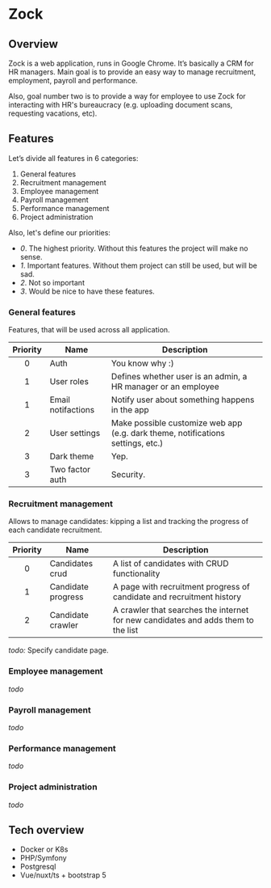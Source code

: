 # Zock

## Overview

Zock is a web application, runs in Google Chrome. It’s basically a CRM for HR managers. 
Main goal is to provide an easy way to manage recruitment, employment, payroll and performance.

Also, goal number two is to provide a way for employee to use Zock for interacting with 
HR's bureaucracy (e.g. uploading document scans, requesting vacations, etc).

## Features

Let’s divide all features in 6 categories:
1. General features
1. Recruitment management
1. Employee management
1. Payroll management
1. Performance management
1. Project administration

Also, let's define our priorities:
- _0_. The highest priority. Without this features the project will make no sense.
- _1_. Important features. Without them project can still be used, but will be sad.
- _2_. Not so important
- _3_. Would be nice to have these features.

### General features

Features, that will be used across all application.

| Priority | Name | Description            |
| :------: | ---- | ---------------------- |
|     0    | Auth | You know why :) |
|     1    | User roles | Defines whether user is an admin, a HR manager or an employee |
|     1    | Email notifactions | Notify user about something happens in the app |
|     2    | User settings | Make possible customize web app (e.g. dark theme, notifications settings, etc.) |
|     3    | Dark theme | Yep. |
|     3    | Two factor auth | Security. |

### Recruitment management

Allows to manage candidates: kipping a list and tracking the progress of each candidate recruitment.

| Priority | Name | Description            |
| :------: | ---- | ---------------------- |
|     0    | Candidates crud | A list of candidates with CRUD functionality |
|     1    | Candidate progress | A page with recruitment progress of candidate and recruitment history |
|     2    | Candidate crawler | A crawler that searches the internet for new candidates and adds them to the list |

_todo:_ Specify candidate page.

### Employee management

_todo_

### Payroll management

_todo_

### Performance management

_todo_ 

### Project administration

_todo_

## Tech overview

- Docker or K8s
- PHP/Symfony
- Postgresql
- Vue/nuxt/ts + bootstrap 5
